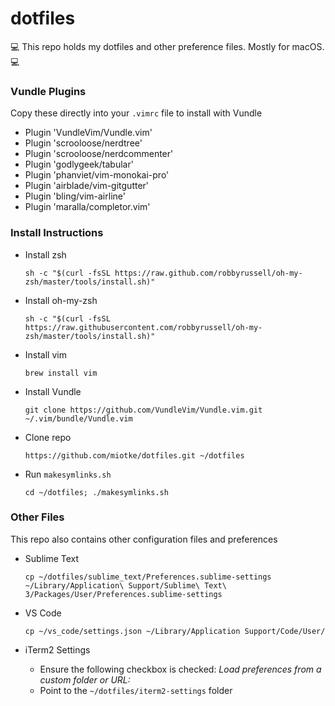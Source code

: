# dotfiles

💻 This repo holds my dotfiles and other preference files. Mostly for macOS. 💻

### Vundle Plugins
Copy these directly into your `.vimrc` file to install with Vundle
* Plugin 'VundleVim/Vundle.vim'
* Plugin 'scrooloose/nerdtree'
* Plugin 'scrooloose/nerdcommenter'
* Plugin 'godlygeek/tabular'
* Plugin 'phanviet/vim-monokai-pro'
* Plugin 'airblade/vim-gitgutter'
* Plugin 'bling/vim-airline'
* Plugin 'maralla/completor.vim'

### Install Instructions
* Install zsh

	`sh -c "$(curl -fsSL https://raw.github.com/robbyrussell/oh-my-zsh/master/tools/install.sh)"`
	
* Install oh-my-zsh

	`sh -c "$(curl -fsSL https://raw.githubusercontent.com/robbyrussell/oh-my-zsh/master/tools/install.sh)"`

* Install vim

	`brew install vim`

* Install Vundle

	`git clone https://github.com/VundleVim/Vundle.vim.git ~/.vim/bundle/Vundle.vim`

* Clone repo

	`https://github.com/miotke/dotfiles.git ~/dotfiles`

* Run `makesymlinks.sh`

	`cd ~/dotfiles; ./makesymlinks.sh`

### Other Files
This repo also contains other configuration files and preferences
* Sublime Text
	
	`cp ~/dotfiles/sublime_text/Preferences.sublime-settings ~/Library/Application\ Support/Sublime\ Text\ 3/Packages/User/Preferences.sublime-settings`

* VS Code

	`cp ~/vs_code/settings.json ~/Library/Application Support/Code/User/`

* iTerm2 Settings
	
	* Ensure the following checkbox is checked: _Load preferences from a custom folder or URL:_
	* Point to the `~/dotfiles/iterm2-settings` folder 
